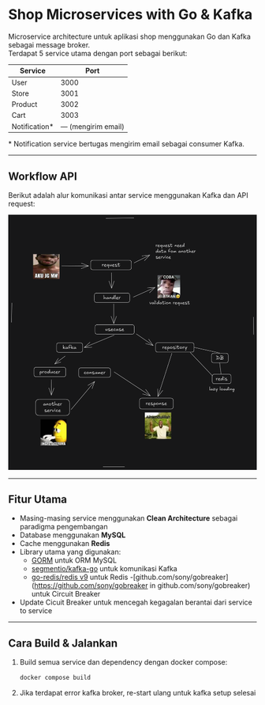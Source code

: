 # Shop Microservices with Go & Kafka

Microservice architecture untuk aplikasi shop menggunakan Go dan Kafka sebagai message broker.  
Terdapat 5 service utama dengan port sebagai berikut:

| Service       | Port  |
|---------------|-------|
| User          | 3000  |
| Store         | 3001  |
| Product       | 3002  |
| Cart          | 3003  |
| Notification* | — (mengirim email) |

\* Notification service bertugas mengirim email sebagai consumer Kafka.

---

## Workflow API

Berikut adalah alur komunikasi antar service menggunakan Kafka dan API request:

![Workflow API](./penjelasan.png)

---

## Fitur Utama

- Masing-masing service menggunakan **Clean Architecture** sebagai paradigma pengembangan
- Database menggunakan **MySQL**
- Cache menggunakan **Redis**
- Library utama yang digunakan:
  - [GORM](https://gorm.io) untuk ORM MySQL
  - [segmentio/kafka-go](https://github.com/segmentio/kafka-go) untuk komunikasi Kafka
  - [go-redis/redis v9](https://github.com/redis/go-redis) untuk Redis
  -[github.com/sony/gobreaker](https://github.com/sony/gobreaker in github.com/sony/gobreaker) untuk Circuit Breaker
- Update Cicuit Breaker untuk mencegah kegagalan berantai dari service to service
---

## Cara Build & Jalankan

1. Build semua service dan dependency dengan docker compose:

   ```bash
   docker compose build

2. Jika terdapat error kafka broker, re-start ulang untuk kafka setup selesai